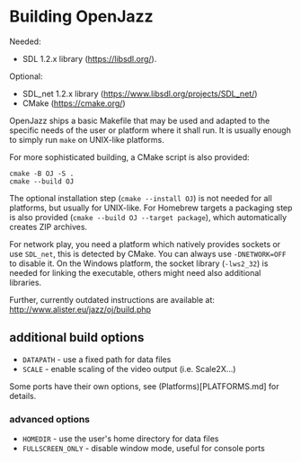 
# Building OpenJazz

Needed:
- SDL 1.2.x library (https://libsdl.org/).

Optional:
- SDL_net 1.2.x library (https://www.libsdl.org/projects/SDL_net/)
- CMake (https://cmake.org/)

OpenJazz ships a basic Makefile that may be used and adapted to the specific
needs of the user or platform where it shall run. It is usually enough to simply
run `make` on UNIX-like platforms.

For more sophisticated building, a CMake script is also provided:

    cmake -B OJ -S .
    cmake --build OJ

The optional installation step (`cmake --install OJ`) is not needed for all
platforms, but usually for UNIX-like. For Homebrew targets a packaging step is
also provided (`cmake --build OJ --target package`), which automatically creates
ZIP archives.

For network play, you need a platform which natively provides sockets or use
`SDL_net`, this is detected by CMake. You can always use `-DNETWORK=OFF` to
disable it.
On the Windows platform, the socket library (`-lws2_32`) is needed for linking
the executable, others might need also additional libraries.

Further, currently outdated instructions are available at:
http://www.alister.eu/jazz/oj/build.php

## additional build options

- `DATAPATH` - use a fixed path for data files
- `SCALE` - enable scaling of the video output (i.e. Scale2X...)

Some ports have their own options, see (Platforms)[PLATFORMS.md] for details.

### advanced options

- `HOMEDIR` - use the user's home directory for data files
- `FULLSCREEN_ONLY` - disable window mode, useful for console ports
